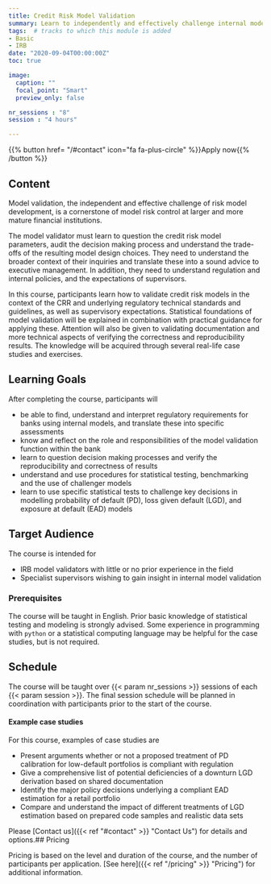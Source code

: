 ```yaml
---
title: Credit Risk Model Validation
summary: Learn to independently and effectively challenge internal models.
tags:  # tracks to which this module is added
- Basic
- IRB
date: "2020-09-04T00:00:00Z"
toc: true

image:
  caption: ""
  focal_point: "Smart"
  preview_only: false

nr_sessions : "8"
session : "4 hours"

---
```


{{% button href= "/#contact" icon="fa fa-plus-circle" %}}Apply now{{% /button %}}

## Content

Model validation, the independent and effective challenge of risk model development, is a cornerstone of model risk control at larger and more mature financial institutions.

The model validator must learn to question the credit risk model parameters, audit the decision making process and understand the trade-offs of the resulting model design choices. They need to understand the broader context of their inquiries and translate these into a sound advice to executive management. In addition, they need to understand regulation and internal policies, and the expectations of supervisors.

In this course, participants learn how to validate credit risk models in the context of the CRR and underlying regulatory technical standards and guidelines, as well as supervisory expectations. Statistical foundations of model validation will be explained in combination with practical guidance for applying these. Attention will also be given to validating documentation and more technical aspects of verifying the correctness and reproducibility results. The knowledge will be acquired through several real-life case studies and exercises.



## Learning Goals

After completing the course, participants will

 * be able to find, understand and interpret regulatory requirements for banks using internal models, and translate these into specific assessments   
 * know and reflect on the role and responsibilities of the model validation function within the bank
 * learn to question decision making processes and verify the reproducibility and correctness of results
 * understand and use procedures for statistical testing, benchmarking and the use of challenger models  
 * learn to use specific statistical tests to challenge key decisions in modelling probability of default (PD), loss given default (LGD), and exposure at default (EAD) models

## Target Audience

The course is intended for 

* IRB model validators with little or no prior experience in the field
* Specialist supervisors wishing to gain insight in internal model validation

### Prerequisites
The course will be taught in English. 
Prior basic knowledge of statistical testing and modeling is strongly advised. Some experience in programming with `python` or a statistical computing language may be helpful for the case studies, but is not required.


## Schedule

The course will be taught over {{< param nr_sessions >}} sessions of each {{< param session >}}. The final session schedule will be planned in coordination with participants prior to the start of the course.


#### Example case studies

For this course, examples of case studies are 

 * Present arguments whether or not a proposed treatment of PD calibration for low-default portfolios is compliant with regulation
 * Give a comprehensive list of potential deficiencies of a downturn LGD derivation based on shared documentation
 * Identify the major policy decisions underlying a compliant EAD estimation for a retail portfolio
 * Compare and understand the impact of different treatments of LGD estimation based on prepared code samples and realistic data sets


Please [Contact us]({{< ref "#contact" >}} "Contact Us") for details and options.## Pricing

Pricing is based on the level and duration of the course, and the number of participants per application. [See here]({{< ref "/pricing" >}} "Pricing") for additional information.
